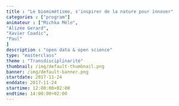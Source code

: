 ```yaml
---
title : "Le biomimétisme, s'inspirer de la nature pour innover"
categories : ["program"]
animateur : ["Michka Mélo",
"Alizée Gerard",
"Xavier Coadic",
"Paul"
]
description : "open data & open science"
type: "masterclass"
theme : "Transdisciplinarité"
thumbnail: /img/default-thumbnail.png
banner: /img/default-banner.png
startdate: 2017-11-24
enddate: 2017-11-24
startime: 12:00:00+02:00
endtime: 14:00:00+02:00
---
```

